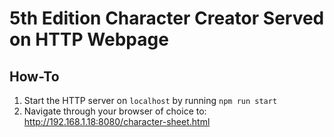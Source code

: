 # 5th Edition Character Creator Served on HTTP Webpage

## How-To

1. Start the HTTP server on `localhost` by running `npm run start`
2. Navigate through your browser of choice to: http://192.168.1.18:8080/character-sheet.html